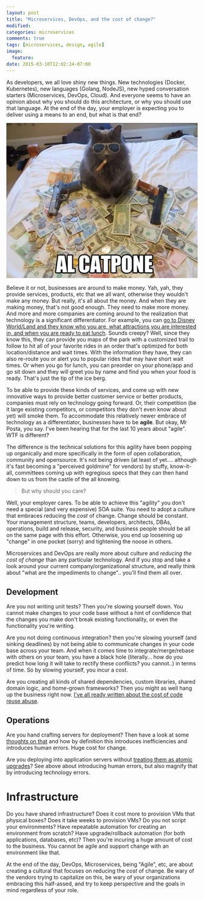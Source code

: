 ```yaml
---
layout: post
title: "Microservices, DevOps, and the cost of change?"
modified:
categories: microservices
comments: true
tags: [microservices, design, agile]
image:
  feature:
date: 2015-03-10T12:02:24-07:00
---
```


As developers, we all love shiny new things. New technologies (Docker, Kubernetes), new languages (Golang, NodeJS), new hyped conversation starters (Microservices, DevOps, Cloud). And everyone seems to have an opinion about why you should do this architecture, or why you should use that language. At the end of the day, your employer is expecting you to deliver using a means to an end, but what is that end?

![cat money](/images/cat-money.jpg)

Believe it or not, businesses are around to make money. Yah, yah, they provide services, products, etc that we all want, otherwise they wouldn't make any money. But really, it's all about the money. And when they are making money, that's not good enough. They need to make more money. And more and more companies are coming around to the realization that technology is a significant differentiator. For example, you can [go to Disney World/Land and they know who you are, what attractions you are interested in, and when you are ready to eat lunch](http://www.wired.com/2015/03/disney-magicband/?mbid=social_twitter). Sounds creepy? Well, since they know this, they can provide you maps of the park with a customized trail to follow to hit all of your favorite rides in an order that's optimized for both location/distance and wait times. With the information they have, they can also re-route you or alert you to popular rides that may have short wait times. Or when you go for lunch, you can preorder on your phone/app and go sit down and they will greet you by name and find you when your food is ready. That's just the tip of the ice berg.
  
To be able to provide these kinds of services, and come up with new innovative ways to provide better customer service or better products, companies must rely on technology going forward. Or, their competition (be it large existing competitors, or competitors they don't even know about yet) will smoke them. To accommodate this relatively newer embrace of technology as a differentiator, businesses have to be __agile__. But okay, Mr Posta, you say. I've been hearing that for the last 10 years about "agile". WTF is different?
  
  
The difference is the technical solutions for this agility have been popping up organically and more specifically in the form of open collaboration, community and opensource. It's not being driven (at least of yet.... although it's fast becoming a "perceived goldmine" for vendors) by stuffy, know-it-all, committees coming up with egregious specs that they can then hand down to us from the castle of the all knowing. 

> But why should you care?

Well, your employer cares. To be able to achieve this "agility" you don't need a special (and very expensive) SOA suite. You need to adopt a culture that embraces reducing the _cost_ of change. Change should be constant. Your management structure, teams, developers, architects, DBAs, operations, build and release, security, and business people should be all on the same page with this effort. Otherwise, you end up loosening up "change" in one pocket (sorry) and tightening the noose in others. 

Microservices and DevOps are really more about culture and _reducing the cost of change_ than any particular technology. And if you stop and take a look around your current company/organizational structure, and really think about "what are the impediments to change".. you'll find them all over.
 
## Development
Are you not writing unit tests? Then you're slowing yourself down. You cannot make changes to your code base without a hint of confidence that the changes you make don't break existing functionality, or even the functionality you're writing.
 
Are you not doing continuous integration? then you're slowing yourself (and sinking deadlines) by not being able to communicate changes in your code base across your team. And when it comes time to integrate/merge/rebase with others on your team, you have a black hole (literally... how do you predict how long it will take to rectify these conflicts? you cannot..) in terms of time. So by slowing yourself, you incur a cost.
   
Are you creating all kinds of shared dependencies, custom libraries, shared domain logic, and home-grown frameworks? Then you might as well hang up the business right now. [I've all ready written about the cost of code reuse abuse](http://blog.christianposta.com/design/the-cost-of-code-reuse-abuse/).

## Operations
Are you hand crafting servers for deployment? Then have a look at some [thoughts on that](https://blog.engineyard.com/2014/pets-vs-cattle) and how by definition this introduces inefficiencies and introduces human errors. Huge cost for change. 

Are you deploying into application servers without [treating them as atomic upgrades](https://medium.com/@jstrachan/the-decline-of-java-application-servers-when-using-docker-containers-edbe032e1f30)? See above about introducing human errors, but also magnify that by introducing technology errors.

# Infrastructure
Do you have shared infrastructure? Does it cost more to provision VMs that physical boxes? Does it take weeks to provision VMs? Do you not script your environments? Have repeatable automation for creating an environment from scratch? Have upgrade/rollback automation (for both applications, databases, etc)? Then you're incuring a huge amount of cost to the business. You cannot be agile and support change with an environment like that.


At the end of the day, DevOps, Microservices, being "Agile", etc, are about creating a cultural that focuses on reducing the _cost_ of change. Be wary of the vendors trying to capitalize on this, be wary of your organizations embracing this half-assed, and try to keep perspective and the goals in mind regardless of your role. 